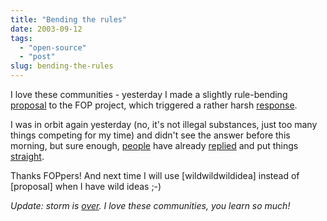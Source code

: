 ```yaml
---
title: "Bending the rules"
date: 2003-09-12
tags: 
  - "open-source"
  - "post"
slug: bending-the-rules
---
```


I love these communities - yesterday I made a slightly rule-bending [proposal](http://marc.theaimsgroup.com/?l=fop-dev&m=106327328212235&w=2) to the FOP project, which triggered a rather harsh [response](http://marc.theaimsgroup.com/?l=fop-dev&m=106328403023006&w=2).

I was in orbit again yesterday (no, it's not illegal substances, just too many things competing for my time) and didn't see the answer before this morning, but sure enough, [people](http://marc.theaimsgroup.com/?l=fop-dev&m=106328860528335&w=2) have already [replied](http://marc.theaimsgroup.com/?l=fop-dev&m=106330268215242&w=2) and put things [straight](http://marc.theaimsgroup.com/?l=fop-dev&m=106330619820195&w=2).

Thanks FOPpers! And next time I will use \[wildwildwildidea\] instead of \[proposal\] when I have wild ideas ;-)

_Update: storm is [over](http://marc.theaimsgroup.com/?l=fop-dev&m=106339266312267&w=2). I love these communities, you learn so much!_
